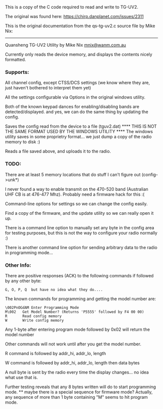 This is a copy of the C code required to read and write to TG-UV2.

The original was found here: https://chirp.danplanet.com/issues/2311

This is the original documentation from the qs-tg-uv2.c source file by Mike Nix:

----

   Quansheng TG-UV2 Utility by Mike Nix <mnix@wanm.com.au>

   Currently only reads the device memory, and displays the contents nicely formatted.
   
   
### Supports:

All channel config, except CTSS/DCS settings (we know where they are, just haven't
bothered to interpret them yet)

All the settings configurable via Options in the original windows utility.

Both of the known keypad dances for enabling/disabling bands are detected/displayed.
and yes, we can do the same thing by updating the config.

Saves the config read from the device to a file (tguv2.dat)
**** THIS IS NOT THE SAME FORMAT USED BY THE WINDOWS UTILITY ****
The windows utility saves in some proprietry format... we just dump
a copy of the radio memory to disk :)

Reads a file saved above, and uploads it to the radio.      
      
### TODO:

There are at least 5 memory locations that do stuff I can't figure out (config->unk*)
      
I never found a way to enable transmit on the 470-520 band
(Australian UHF CB is at 476-477 Mhz).  Probably need a firmware hack for this :(

Command-line options for settings so we can change the config easily.

Find a copy of the firmware, and the update utility so we can really open it up.


There is a command line option to manually set any byte in the config area for
testing purposes, but this is not the way to configure your radio normally :)

There is another command line option for sending arbitrary data to the radio in 
programming mode...
   

### Other Info:
   
There are positive responses (ACK) to the following commands if followed
by any other byte:

    G, O, P, Q  but have no idea what they do....
   
The known commands for programming and getting the model number are:

    \002PnOGdAM	Enter Programming Mode
    M\002	Get Model Number? (Returns 'P5555' followed by F4 00 00)
    R		Read config memory
    W		Write config memory
   
Any 1-byte after entering program mode followed by 0x02 will return the model number

Other commands will not work until after you get the model number.

R command is followed by addr_hi, addr_lo, length

W command is followed by addr_hi, addr_lo, length then data bytes

A null byte is sent by the radio every time the display changes... no idea what use that is.
   
Further testing reveals that any 8 bytes written will do to start programming mode.
** maybe there is a special sequence for firmware mode?
Actually, any sequence of more than 1 byte containing "M" seems to hit program mode.
